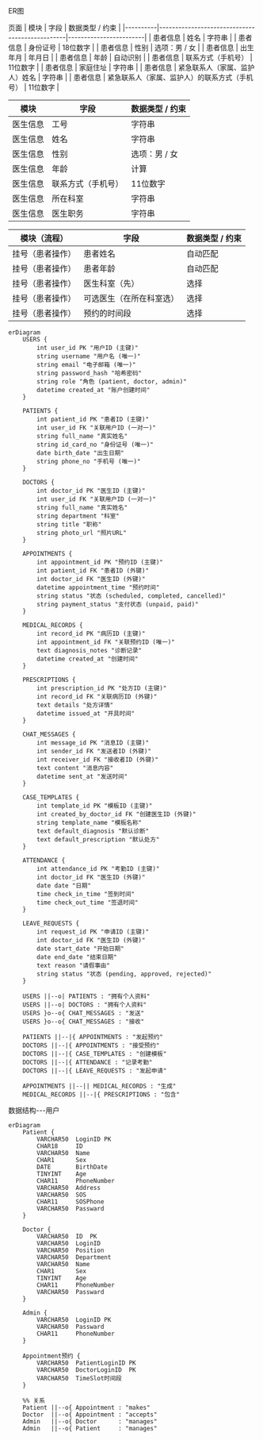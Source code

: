ER图

页面
| 模块     | 字段                                           | 数据类型 / 约束        |
|----------|------------------------------------------------|------------------------|
| 患者信息 | 姓名                                           | 字符串                 |
| 患者信息 | 身份证号                                       | 18位数字               |
| 患者信息 | 性别                                           | 选项：男 / 女          |
| 患者信息 | 出生年月                                       | 年月日                 |
| 患者信息 | 年龄                                           | 自动识别               |
| 患者信息 | 联系方式（手机号）                             | 11位数字               |
| 患者信息 | 家庭住址                                       | 字符串                 |
| 患者信息 | 紧急联系人（家属、监护人）姓名                 | 字符串                 |
| 患者信息 | 紧急联系人（家属、监护人）的联系方式（手机号） | 11位数字               |


| 模块     | 字段               | 数据类型 / 约束   |
|----------|--------------------|-------------------|
| 医生信息 | 工号               | 字符串
| 医生信息 | 姓名               | 字符串            |
| 医生信息 | 性别               | 选项：男 / 女     |
| 医生信息 | 年龄               | 计算              |
| 医生信息 | 联系方式（手机号） | 11位数字          |
| 医生信息 | 所在科室           | 字符串            |
| 医生信息 | 医生职务           | 字符串            |


| 模块（流程）     | 字段                     | 数据类型 / 约束 |
|------------------|--------------------------|------------------|
| 挂号（患者操作） | 患者姓名                 | 自动匹配         |
| 挂号（患者操作） | 患者年龄                 | 自动匹配         |
| 挂号（患者操作） | 医生科室（先）           | 选择             |
| 挂号（患者操作） | 可选医生（在所在科室选） | 选择             |
| 挂号（患者操作） | 预约的时间段             | 选择             |


```mermaid
erDiagram
    USERS {
        int user_id PK "用户ID (主键)"
        string username "用户名 (唯一)"
        string email "电子邮箱 (唯一)"
        string password_hash "哈希密码"
        string role "角色 (patient, doctor, admin)"
        datetime created_at "账户创建时间"
    }

    PATIENTS {
        int patient_id PK "患者ID (主键)"
        int user_id FK "关联用户ID (一对一)"
        string full_name "真实姓名"
        string id_card_no "身份证号 (唯一)"
        date birth_date "出生日期"
        string phone_no "手机号 (唯一)"
    }

    DOCTORS {
        int doctor_id PK "医生ID (主键)"
        int user_id FK "关联用户ID (一对一)"
        string full_name "真实姓名"
        string department "科室"
        string title "职称"
        string photo_url "照片URL"
    }

    APPOINTMENTS {
        int appointment_id PK "预约ID (主键)"
        int patient_id FK "患者ID (外键)"
        int doctor_id FK "医生ID (外键)"
        datetime appointment_time "预约时间"
        string status "状态 (scheduled, completed, cancelled)"
        string payment_status "支付状态 (unpaid, paid)"
    }

    MEDICAL_RECORDS {
        int record_id PK "病历ID (主键)"
        int appointment_id FK "关联预约ID (唯一)"
        text diagnosis_notes "诊断记录"
        datetime created_at "创建时间"
    }

    PRESCRIPTIONS {
        int prescription_id PK "处方ID (主键)"
        int record_id FK "关联病历ID (外键)"
        text details "处方详情"
        datetime issued_at "开具时间"
    }

    CHAT_MESSAGES {
        int message_id PK "消息ID (主键)"
        int sender_id FK "发送者ID (外键)"
        int receiver_id FK "接收者ID (外键)"
        text content "消息内容"
        datetime sent_at "发送时间"
    }

    CASE_TEMPLATES {
        int template_id PK "模板ID (主键)"
        int created_by_doctor_id FK "创建医生ID (外键)"
        string template_name "模板名称"
        text default_diagnosis "默认诊断"
        text default_prescription "默认处方"
    }

    ATTENDANCE {
        int attendance_id PK "考勤ID (主键)"
        int doctor_id FK "医生ID (外键)"
        date date "日期"
        time check_in_time "签到时间"
        time check_out_time "签退时间"
    }

    LEAVE_REQUESTS {
        int request_id PK "申请ID (主键)"
        int doctor_id FK "医生ID (外键)"
        date start_date "开始日期"
        date end_date "结束日期"
        text reason "请假事由"
        string status "状态 (pending, approved, rejected)"
    }

    USERS ||--o| PATIENTS : "拥有个人资料"
    USERS ||--o| DOCTORS : "拥有个人资料"
    USERS }o--o{ CHAT_MESSAGES : "发送"
    USERS }o--o{ CHAT_MESSAGES : "接收"
    
    PATIENTS ||--|{ APPOINTMENTS : "发起预约"
    DOCTORS ||--|{ APPOINTMENTS : "接受预约"
    DOCTORS ||--|{ CASE_TEMPLATES : "创建模板"
    DOCTORS ||--|{ ATTENDANCE : "记录考勤"
    DOCTORS ||--|{ LEAVE_REQUESTS : "发起申请"

    APPOINTMENTS ||--|| MEDICAL_RECORDS : "生成"
    MEDICAL_RECORDS ||--|{ PRESCRIPTIONS : "包含"
```

数据结构---用户
```mermaid
erDiagram
    Patient {
        VARCHAR50  LoginID PK
        CHAR18     ID
        VARCHAR50  Name
        CHAR1      Sex
        DATE       BirthDate
        TINYINT    Age
        CHAR11     PhoneNumber
        VARCHAR50  Address
        VARCHAR50  SOS
        CHAR11     SOSPhone
        VARCHAR50  Passward
    }

    Doctor {
        VARCHAR50  ID  PK
        VARCHAR50  LoginID 
        VARCHAR50  Position
        VARCHAR50  Department
        VARCHAR50  Name
        CHAR1      Sex
        TINYINT    Age
        CHAR11     PhoneNumber
        VARCHAR50  Passward
    }

    Admin {
        VARCHAR50  LoginID PK
        VARCHAR50  Passward
        CHAR11     PhoneNumber
    }

    Appointment预约 {
        VARCHAR50  PatientLoginID PK
        VARCHAR50  DoctorLoginID  PK
        VARCHAR50  TimeSlot时间段
    }

    %% 关系
    Patient ||--o{ Appointment : "makes"
    Doctor  ||--o{ Appointment : "accepts"
    Admin   ||--o{ Doctor      : "manages"
    Admin   ||--o{ Patient     : "manages"


```